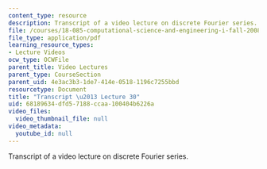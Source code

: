 ```yaml
---
content_type: resource
description: Transcript of a video lecture on discrete Fourier series.
file: /courses/18-085-computational-science-and-engineering-i-fall-2008/68189634dfd57188ccaa100404b6226a_18-085F08-L30.pdf
file_type: application/pdf
learning_resource_types:
- Lecture Videos
ocw_type: OCWFile
parent_title: Video Lectures
parent_type: CourseSection
parent_uid: 4e3ac3b3-1de7-414e-0518-1196c7255bbd
resourcetype: Document
title: "Transcript \u2013 Lecture 30"
uid: 68189634-dfd5-7188-ccaa-100404b6226a
video_files:
  video_thumbnail_file: null
video_metadata:
  youtube_id: null
---
```

Transcript of a video lecture on discrete Fourier series.

